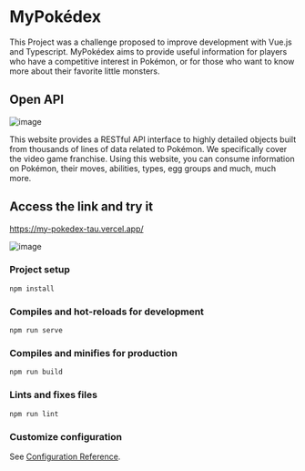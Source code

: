 # MyPokédex
This Project was a challenge proposed to improve development with Vue.js and Typescript. MyPokédex aims to provide useful information for players who have a competitive interest in Pokémon, or for those who want to know more about their favorite little monsters.

## Open API
![image](https://user-images.githubusercontent.com/70824817/229520281-01e7756c-f4d4-4b4f-8d7a-6f7d68caa994.png)

This website provides a RESTful API interface to highly detailed objects built from thousands of lines of data related to Pokémon. We specifically cover the video game franchise. Using this website, you can consume information on Pokémon, their moves, abilities, types, egg groups and much, much more.

## Access the link and try it
https://my-pokedex-tau.vercel.app/

![image](https://user-images.githubusercontent.com/70824817/229520072-8b8f2748-25c3-4183-88ae-9bf53e9266df.png)

### Project setup
```
npm install
```

### Compiles and hot-reloads for development
```
npm run serve
```

### Compiles and minifies for production
```
npm run build
```
### Lints and fixes files
```
npm run lint
```
### Customize configuration
See [Configuration Reference](https://cli.vuejs.org/config/).
